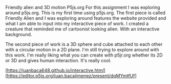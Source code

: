Friendly alien and 3D motion 
P5js.org
For this assignment I was exploring around p5js.org.
This is my first time using p5js.org. 
The first piece is called Friendly Alien and I was exploring around features the website provided and what I am able to input into my interactive piece of work.
I created a creature that reminded me of cartoonist looking alien.
With an interactive background.

The second piece of work is a 3D sphere and cube attached to each other with a circular motion in a 2D plane. I'm still trying to explore around with this work. I'm really liking what you can create with p5jr.org whether its 2D or 3D and gives human interaction. It's really cool.

[https://juanbaca648.github.io/interactive.html]
[https://editor.p5js.org/juan.bacajimenez/present/dqMYmtfUf]
